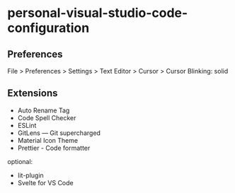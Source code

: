 # personal-visual-studio-code-configuration

## Preferences

File > Preferences > Settings > Text Editor > Cursor > Cursor Blinking: solid

## Extensions

- Auto Rename Tag
- Code Spell Checker
- ESLint
- GitLens — Git supercharged
- Material Icon Theme
- Prettier - Code formatter

optional:
- lit-plugin
- Svelte for VS Code
